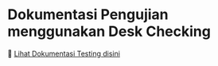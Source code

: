 # Dokumentasi Pengujian menggunakan Desk Checking

📌 [Lihat Dokumentasi Testing disini](hasil_testing.md)  
